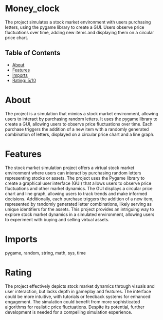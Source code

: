 # Money_clock

The project simulates a stock market environment with users purchasing letters, using the pygame library to create a GUI. Users observe price fluctuations over time, adding new items and displaying them on a circular price chart.

## Table of Contents

- [About](#about)
- [Features](#features)
- [Imports](#Imports)
- [Rating: 5/10](#Rating)

# About

The project is a simulation that mimics a stock market environment, allowing users to interact by purchasing random letters. It uses the pygame library to create a GUI, allowing users to observe price fluctuations over time. Each purchase triggers the addition of a new item with a randomly generated combination of letters, displayed on a circular price chart and a line graph.

# Features

The stock market simulation project offers a virtual stock market environment where users can interact by purchasing random letters representing stocks or assets. The project uses the Pygame library to create a graphical user interface (GUI) that allows users to observe price fluctuations and other market dynamics. The GUI displays a circular price chart and line graph, allowing users to track trends and make informed decisions. Additionally, each purchase triggers the addition of a new item, represented by randomly generated letter combinations, likely serving as unique identifiers for the assets. This project provides an intriguing way to explore stock market dynamics in a simulated environment, allowing users to experiment with buying and selling virtual assets.

# Imports

pygame, random, string, math, sys, time

# Rating

The project effectively depicts stock market dynamics through visuals and user interaction, but lacks depth in gameplay and features. The interface could be more intuitive, with tutorials or feedback systems for enhanced engagement. The simulation could benefit from more sophisticated algorithms for realistic price fluctuations. Despite its potential, further development is needed for a compelling simulation experience.
